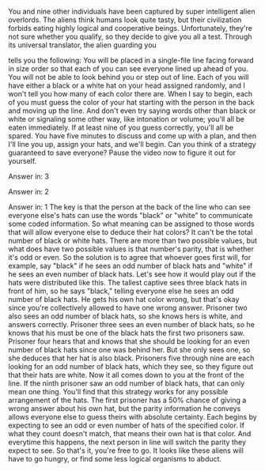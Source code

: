 
You and nine other individuals 
have been captured
by super intelligent alien overlords.
The aliens think humans look quite tasty,
but their civilization forbids eating
highly logical and cooperative beings.
Unfortunately, they&#39;re not sure 
whether you qualify,
so they decide to give you all a test.
Through its universal translator,
the alien guarding you 

tells you the following:
You will be placed in a single-file line
facing forward in size order
so that each of you can see 
everyone lined up ahead of you.
You will not be able to look behind you
or step out of line.
Each of you will have either a black
or a white hat on your head
assigned randomly,
and I won&#39;t tell you 
how many of each color there are.
When I say to begin, each of you must
guess the color of your hat
starting with the person in the back
and moving up the line.
And don&#39;t even try saying words
other than black or white
or signaling some other way,
like intonation or volume;
you&#39;ll all be eaten immediately.
If at least nine of you guess correctly,
you&#39;ll all be spared.
You have five minutes to discuss
and come up with a plan,
and then I&#39;ll line you up,
assign your hats, and we&#39;ll begin.
Can you think of a strategy guaranteed
to save everyone?
Pause the video now 
to figure it out for yourself.

Answer in: 3

Answer in: 2

Answer in: 1
The key is that the person 
at the back of the line
who can see everyone else&#39;s hats
can use the words &quot;black&quot; or &quot;white&quot;
to communicate some coded information.
So what meaning can be 
assigned to those words
that will allow everyone else 
to deduce their hat colors?
It can&#39;t be the total number
of black or white hats.
There are more than two possible values,
but what does have two possible values
is that number&#39;s parity,
that is whether it&#39;s odd or even.
So the solution is to agree
that whoever goes first will,
for example, say &quot;black&quot; if he sees
an odd number of black hats
and &quot;white&quot; if he sees 
an even number of black hats.
Let&#39;s see how it would play out
if the hats were distributed like this.
The tallest captive sees three black
hats in front of him,
so he says &quot;black,&quot; telling everyone else
he sees an odd number of black hats.
He gets his own hat color wrong,
but that&#39;s okay
since you&#39;re collectively allowed 
to have one wrong answer.
Prisoner two also sees an odd
number of black hats,
so she knows hers is white,
and answers correctly.
Prisoner three sees 
an even number of black hats,
so he knows that his must be 
one of the black hats
the first two prisoners saw.
Prisoner four hears that and knows
that she should be looking for 
an even number of black hats
since one was behind her.
But she only sees one, so she deduces
that her hat is also black.
Prisoners five through nine are each
looking for an odd number of black hats,
which they see, so they figure out
that their hats are white.
Now it all comes down to you
at the front of the line.
If the ninth prisoner saw 
an odd number of black hats,
that can only mean one thing.
You&#39;ll find that this strategy works
for any possible arrangement of the hats.
The first prisoner has a 50% chance of
giving a wrong answer about his own hat,
but the parity information he conveys
allows everyone else 
to guess theirs with absolute certainty.
Each begins by expecting to see an odd
or even number of hats
of the specified color.
If what they count doesn&#39;t match,
that means their own hat is that color.
And everytime this happens,
the next person in line will switch
the parity they expect to see.
So that&#39;s it, you&#39;re free to go.
It looks like these aliens 
will have to go hungry,
or find some less logical 
organisms to abduct.
